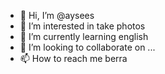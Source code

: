 - 👋 Hi, I’m @aysees
- 👀 I’m interested in take photos
- 🌱 I’m currently learning english
- 💞️ I’m looking to collaborate on ...
- 📫 How to reach me berra

<!---
aysees/aysees is a ✨ special ✨ repository because its `README.md` (this file) appears on your GitHub profile.
You can click the Preview link to take a look at your changes.
--->
